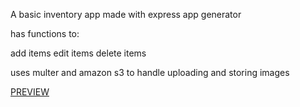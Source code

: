 A basic inventory app made with express app generator

has functions to:

add items
edit items
delete items

uses multer and amazon s3 to handle uploading and storing images

[PREVIEW](https://inventoryapplication-production.up.railway.app/)
